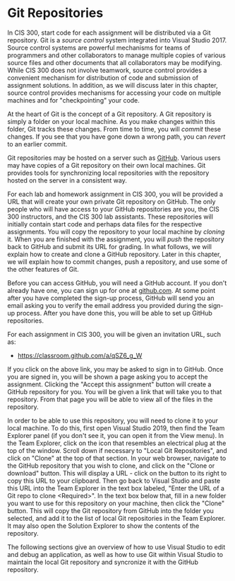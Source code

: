 # Git Repositories

In CIS 300, start code for each assignment will be distributed via a Git
repository. Git is a *source control* system integrated into Visual
Studio 2017. Source control systems are powerful mechanisms for teams of
programmers and other collaborators to manage multiple copies of various
source files and other documents that all collaborators may be
modifying. While CIS 300 does not involve teamwork, source control
provides a convenient mechanism for distribution of code and submission
of assignment solutions. In addition, as we will discuss later in this
chapter, source control provides mechanisms for accessing your code on
multiple machines and for "checkpointing" your code.

At the heart of Git is the concept of a Git repository. A Git repository
is simply a folder on your local machine. As you make changes within
this folder, Git tracks these changes. From time to time, you will
*commit* these changes. If you see that you have gone down a wrong path,
you can *revert* to an earlier commit.

Git repositories may be hosted on a server such as [GitHub](github.com).
Various users may have copies of a Git repository on their own local
machines. Git provides tools for synchronizing local repositories with
the repository hosted on the server in a consistent way.

For each lab and homework assignment in CIS 300, you will be provided a
URL that will create your own private Git repository on GitHub. The only
people who will have access to your GitHub repositories are you, the CIS
300 instructors, and the CIS 300 lab assistants. These repositories will
initially contain start code and perhaps data files for the respective
assignments. You will copy the repository to your local machine by
*cloning* it. When you are finished with the assignment, you will *push*
the repository back to GitHub and submit its URL for grading. In what
follows, we will explain how to create and clone a GitHub repository.
Later in this chapter, we will explain how to commit changes, push a
repository, and use some of the other features of Git.

Before you can access GitHub, you will need a GitHub account. If you
don't already have one, you can sign up for one at
[github.com](github.com). At some point after you have completed the
sign-up process, GitHub will send you an email asking you to verify the
email address you provided during the sign-up process. After you have
done this, you will be able to set up GitHub repositories.

For each assignment in CIS 300, you will be given an invitation URL,
such as:

  - <https://classroom.github.com/a/qSZ6_g_W>

If you click on the above link, you may be asked to sign in to GitHub.
Once you are signed in, you will be shown a page asking you to accept
the assignment. Clicking the "Accept this assignment" button will create
a GitHub repository for you. You will be given a link that will take you
to that repository. From that page you will be able to view all of the
files in the repository.

In order to be able to use this repository, you will need to clone it to
your local machine. To do this, first open Visual Studio 2019, then find
the Team Explorer panel (if you don't see it, you can open it from the
View menu). In the Team Explorer, click on the icon that resembles an
electrical plug at the top of the window. Scroll down if necessary to
"Local Git Repositories", and click on "Clone" at the top of that
section. In your web browser, navigate to the GitHub repository that you
wish to clone, and click on the "Clone or download" button. This will
display a URL - click on the button to its right to copy this URL to
your clipboard. Then go back to Visual Studio and paste this URL into
the Team Explorer in the text box labeled, "Enter the URL of a Git repo
to clone \<Required\>". In the text box below that, fill in a new folder
you want to use for this repository on your machine, then click the
"Clone" button. This will copy the Git repository from GitHub into the
folder you selected, and add it to the list of local Git repositories in
the Team Explorer. It may also open the Solution Explorer to show the
contents of the repository.

The following sections give an overview of how to use Visual Studio to
edit and debug an application, as well as how to use Git within Visual
Studio to maintain the local Git repository and syncronize it with the
GitHub repository.
